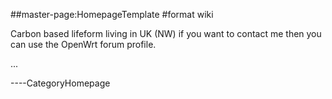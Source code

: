 \#\#master-page:HomepageTemplate \#format wiki

Carbon based lifeform living in UK (NW) if you want to contact me then
you can use the OpenWrt forum profile.

...

----CategoryHomepage
